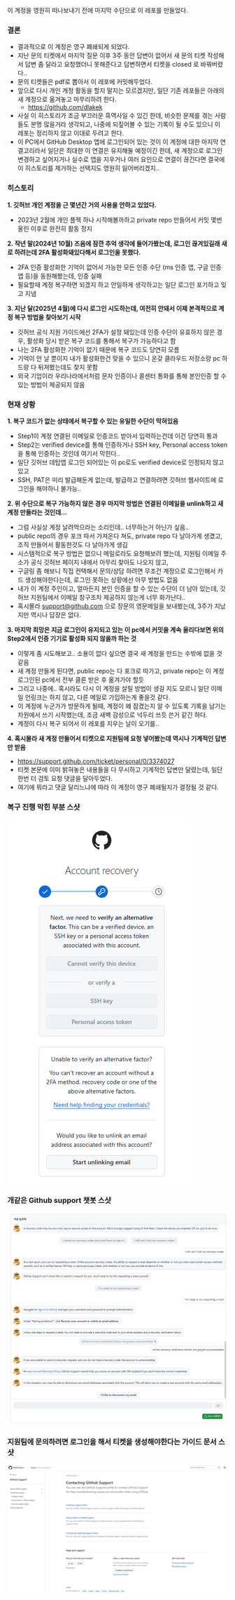 이 계정을 영원히 떠나보내기 전에 마지막 수단으로 이 레포를 만들었다.

### 결론
   - 결과적으로 이 계정은 영구 폐쇄되게 되었다.
   - 지난 문의 티켓에서 마지막 질문 이후 3주 동안 답변이 없어서
     새 문의 티켓 작성해서 답변 좀 달라고 요청했더니 못해준다고 답변하면서 티켓을 closed 로 바꿔버렸다..
   - 문의 티켓들은 pdf로 뽑아서 이 레포에 커밋해두었다.
   - 앞으로 다시 개인 계정 활동을 할지 말지는 모르겠지만, 일단 기존 레포들은 아래의 새 계정으로 옮겨놓고 마무리하려 한다.
     - https://github.com/dlakek
   - 사실 이 히스토리가 조금 부끄러운 흑역사일 수 있긴 한데, 비슷한 문제를 겪는 사람들도 분명 많을거라 생각되고,
     나중에 되짚어볼 수 있는 기록이 될 수도 있으니 이 레포는 정리하지 않고 이대로 두려고 한다.
   - 이 PC에서 GitHub Desktop 앱에 로그인되어 있는 것이 이 계정에 대한 마지막 연결고리라서 일단은 최대한 이 연결은 유지해둘 예정이긴 한데,
     새 계정으로 로그인 변경하고 싶어지거나 실수로 앱을 지우거나 여러 요인으로 연결이 끊긴다면 결국에 이 히스토리를 제거하는 선택지도 영원히 잃어버리겠지..

### 히스토리
**1. 깃허브 개인 계정을 근 몇년간 거의 사용을 안하고 있었다.**
   - 2023년 2월에 개인 플젝 하나 시작해볼까하고 private repo 만들어서 커밋 몇번 올린 이후로 완전히 활동 정지

**2. 작년 말(2024년 10월) 즈음에 잠깐 추억 생각에 들어가봤는데, 로그인 끊겨있길래 새로 하려는데 2FA 활성화돼있다해서 로그인을 못했다.**
   - 2FA 인증 활성화한 기억이 없어서 가능한 모든 인증 수단 (ms 인증 앱, 구글 인증 앱 등)을 동원해봤는데, 인증 실패
   - 필요할때 계정 복구하면 되겠지 하고 안일하게 생각하고는 일단 로그인 포기하고 잊고 지냄

**3. 지난 달(2025년 4월)에 다시 로그인 시도하는데, 여전히 안돼서 이제 본격적으로 계정 복구 방법을 찾아보기 시작**
   - 깃허브 공식 지원 가이드에선 2FA가 설정 돼있는데 인증 수단이 유효하지 않은 경우, 활성화 당시 받은 복구 코드를 통해서 복구가 가능하다고 함
   - 나는 2FA 활성화한 기억이 없기 때문에 복구 코드도 당연히 모름
   - 기억이 안 날 뿐이지 내가 활성화한건 맞을 수 있으니 온갖 클라우드 저장소랑 pc 하드랑 다 뒤져봤는데도 찾지 못함
   - 외국 기업이라 우리나라에서처럼 문자 인증이나 콜센터 통화를 통해 본인인증 할 수 있는 방법이 제공되지 않음

### 현재 상황
**1. 복구 코드가 없는 상태에서 복구할 수 있는 유일한 수단이 막혀있음**
   - Step1이 계정 연결된 이메일로 인증코드 받아서 입력하는건데 이건 당연히 통과
   - Step2는 verified device를 통해 인증하거나 SSH key, Personal access token을 통해 인증하는 것인데 여기서 막힌다..
   - 일단 깃허브 데탑앱 로그인 되어있는 이 pc로도 verified device로 인정되지 않고 있고
   - SSH, PAT은 미리 발급해둔게 없는데, 발급하고 연결하려면 깃허브 웹사이트에 로그인을 해야하니 불가능..

**2. 위 수단으로 복구 가능하지 않은 경우 마지막 방법은 연결된 이메일을 unlink하고 새 계정 만들라는 것인데...**
   - 그럼 사실상 계정 날려먹으라는 소리인데.. 너무하는거 아닌가 싶음..
   - public repo의 경우 포크 따서 가져온다 쳐도, private repo 다 날아가게 생겼고, 조직 만들어서 활동한것도 다 날아가게 생김
   - 시스템적으로 복구 방법은 없으니 메일로라도 요청해보려 했는데, 지원팀 이메일 주소가 공식 깃허브 페이지 내에서 아무리 찾아도 나오지 않고,
   - 구글링 좀 해보니 직접 컨택해서 문의/상담 하려면 무조건 계정으로 로그인해서 카드 생성해야한다는데, 로그인 못하는 상황에선 아무 방법도 없음
   - 내가 이 계정 주인이고, 얼마든지 본인 인증을 할 수 있는 수단이 더 남아 있는데, 깃허브 지원팀에서 이메일 창구조차 제공하지 않는게 너무 화가난다..
   - 혹시몰라 support@github.com 으로 장문의 영문메일을 보내봤는데, 3주가 지났지만 역시나 답장은 없다.

**3. 마지막 희망은 지금 로그인이 유지되고 있는 이 pc에서 커밋을 계속 올리다보면 위의 Step2에서 인증 기기로 활성화 되지 않을까 하는 것**
   - 이렇게 좀 시도해보고.. 소용이 없다 싶으면 결국 새 계정을 만드는 수밖에 없을 것 같음
   - 새 계정 만들게 된다면, public repo는 다 포크로 따가고, private repo는 이 계정 로그인된 pc에서 전부 클론 받은 후 옮겨가야 할듯
   - 그리고 나중에.. 혹시라도 다시 이 계정을 살릴 방법이 생길 지도 모르니 일단 이메일 언링크는 하지 않고, 다른 메일로 가입하는게 좋을것 같다.
   - 이 계정에 누군가가 방문하게 될때, 계정이 왜 잠겼는지 알 수 있도록 기록을 남기는 차원에서 쓰기 시작했는데, 조금 새벽 감성으로 넉두리 쓰듯 쓴거 같긴 하다.
   - 계정이 다시 복구 되어서 이 레포를 지우는 날이 오기를..

**4. 혹시몰라 새 계정 만들어서 티켓으로 지원팀에 요청 넣어봤는데 역시나 기계적인 답변만 받음**
   - https://support.github.com/ticket/personal/0/3374027
   - 티켓 본문에 이미 밝혀놓은 내용들을 다 무시하고 기계적인 답변만 달렸는데, 일단 한번 더 검토 요청 댓글을 달아두었다.
   - 여기에 뭐라고 댓글 달리느냐에 따라 이 계정이 영구 폐쇄될지가 결정될 것 같다.

### 복구 진행 막힌 부분 스샷
![스샷1](https://github.com/dlakwwkd/try-account-recovery/blob/main/%EC%8A%A4%ED%81%AC%EB%A6%B0%EC%83%B7%202025-05-05%20023146.png)

### 개같은 Github support 챗봇 스샷
![스샷2](https://github.com/dlakwwkd/try-account-recovery/blob/main/%EC%8A%A4%ED%81%AC%EB%A6%B0%EC%83%B7%202025-05-05%20035423.png)

### 지원팀에 문의하려면 로그인을 해서 티켓을 생성해야한다는 가이드 문서 스샷
![스샷2](https://github.com/dlakwwkd/try-account-recovery/blob/main/%EC%8A%A4%ED%81%AC%EB%A6%B0%EC%83%B7%202025-05-05%20035644.png)
